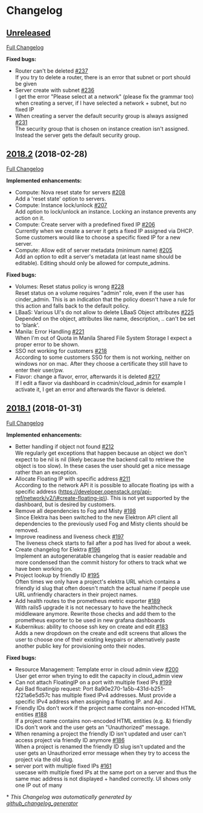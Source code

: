 # Changelog

## [Unreleased](https://github.com/sapcc/elektra/tree/HEAD)

[Full Changelog](https://github.com/sapcc/elektra/compare/2018.2...HEAD)

**Fixed bugs:**

- Router can't be deleted [\#237](https://github.com/sapcc/elektra/issues/237)   
If you try to delete a router, there is an error that subnet or port should be given
- Server create with subnet [\#236](https://github.com/sapcc/elektra/issues/236)   
I get the error "Please select at a network" \(please fix the grammar too\) when creating a server, if I have selected a network + subnet, but no fixed IP
- When creating a server the default security group is always assigned [\#231](https://github.com/sapcc/elektra/issues/231)   
The security group that is chosen on instance creation isn't assigned. Instead the server gets the default security group.

## [2018.2](https://github.com/sapcc/elektra/tree/2018.2) (2018-02-28)

[Full Changelog](https://github.com/sapcc/elektra/compare/2018.1...2018.2)

**Implemented enhancements:**

- Compute: Nova reset state for servers [\#208](https://github.com/sapcc/elektra/issues/208)   
Add a 'reset state' option to servers.
- Compute: Instance lock/unlock [\#207](https://github.com/sapcc/elektra/issues/207)   
Add option to lock/unlock an instance. Locking an instance prevents any action on it.
- Compute: Create server with a predefined fixed IP [\#206](https://github.com/sapcc/elektra/issues/206)   
Currently when we create a server it gets a fixed IP assigned via DHCP. Some customers would like to choose a specific fixed IP for a new server.
- Compute: Allow edit of server metadata \(minimum name\) [\#205](https://github.com/sapcc/elektra/issues/205)   
Add an option to edit a server's metadata \(at least name should be editable\). Editing should only be allowed for compute\_admins.

**Fixed bugs:**

- Volumes: Reset status policy is wrong [\#228](https://github.com/sapcc/elektra/issues/228)   
Reset status on a volume requires "admin" role, even if the user has cinder\_admin. This is an indication that the policy doesn't have a rule for this action and falls back to the default policy.
- LBaaS: Various UI's do not allow to delete LBaaS Object attributes [\#225](https://github.com/sapcc/elektra/issues/225)   
Depended on the object, attributes like name, description, .. can't be set to 'blank'.
- Manila: Error Handling [\#221](https://github.com/sapcc/elektra/issues/221)   
When I'm out of Quota in Manila Shared File System Storage I expect a proper error to be shown.
- SSO not working for customers [\#218](https://github.com/sapcc/elektra/issues/218)   
According to some customers SSO for them is not working, neither on windows nor on mac. After they choose a certificate they still have to enter their user/pw.
- Flavor: change a flavor, error, afterwards it is deleted [\#217](https://github.com/sapcc/elektra/issues/217)   
If I edit a flavor via dashboard in ccadmin/cloud\_admin for example I activate it, I get an error and afterwards the flavor is deleted.

## [2018.1](https://github.com/sapcc/elektra/tree/2018.1) (2018-01-31)

[Full Changelog](https://github.com/sapcc/elektra/compare/2018.0...2018.1)

**Implemented enhancements:**

- Better handling if object not found [\#212](https://github.com/sapcc/elektra/issues/212)   
We regularly get exceptions that happen because an object we don't expect to be nil is nil \(likely because the backend call to retrieve the object is too slow\). In these cases the user should get a nice message rather than an exception.
- Allocate Floating IP with specific address [\#211](https://github.com/sapcc/elektra/issues/211)   
According to the network API it is possible to allocate floating ips with a specific address \(https://developer.openstack.org/api-ref/network/v2/\#create-floating-ip\). This is not yet supported by the dashboard, but is desired by customers.
- Remove all dependencies to Fog and Misty [\#198](https://github.com/sapcc/elektra/issues/198)   
Since Elektra has been switched to the new Elektron API client all dependencies to the previously used Fog and Misty clients should be removed.
- Improve readiness and liveness check [\#197](https://github.com/sapcc/elektra/issues/197)   
The liveness check starts to fail after a pod has lived for about a week.
- Create changelog for Elektra [\#196](https://github.com/sapcc/elektra/issues/196)   
Implement an autogeneratable changelog that is easier readable and more condensed than the commit history for others to track what we have been working on.
- Project lookup by friendly ID  [\#195](https://github.com/sapcc/elektra/issues/195)   
Often times we only have a project's elektra URL which contains a friendly id slug that often doesn't match the actual name if people use URL unfriendly characters in their project names.
- Add health routes to the prometheus metric exporter [\#189](https://github.com/sapcc/elektra/issues/189)   
With rails5 upgrade it is not necessary to have the healthcheck middleware anymore. Rewrite those checks and add them to the prometheus exporter to be used in new grafana dashboards
- Kubernikus: ability to choose ssh key on create and edit [\#183](https://github.com/sapcc/elektra/pull/183)   
Adds a new dropdown on the create and edit screens that allows the user to choose one of their existing keypairs or alternatively paste another public key for provisioning onto their nodes.

**Fixed bugs:**

- Resource Management: Template error in cloud admin view [\#200](https://github.com/sapcc/elektra/issues/200)   
User get error when trying to edit the capacity in cloud\_admin view
- Can not attach FloatingIP on a port with multiple fixed IPs [\#199](https://github.com/sapcc/elektra/issues/199)   
Api Bad floatingip request: Port 8a90e270-1a5b-431d-b251-f221a6e5d57c has multiple fixed IPv4 addresses. Must provide a specific IPv4 address when assigning a floating IP. and Api .
- Friendly IDs don't work if the project name contains non-encoded HTML entities [\#188](https://github.com/sapcc/elektra/issues/188)   
If a project name contains non-encoded HTML entities \(e.g. &\) friendly IDs don't work and the user gets an "Unauthorized" message.
- When renaming a project the friendly ID isn't updated and user can't access project via friendly ID anymore [\#186](https://github.com/sapcc/elektra/issues/186)   
When a project is renamed the friendly ID slug isn't updated and the user gets an Unauthorized error message when they try to access the project via the old slug.
- server port with multiple fixed IPs [\#161](https://github.com/sapcc/elektra/issues/161)   
usecase with multiple fixed IPs at the same port on a server and thus the same mac address is not displayed + handled correctly. UI shows only one IP out of many



\* *This Changelog was automatically generated by [github_changelog_generator](https://github.com/skywinder/Github-Changelog-Generator)*